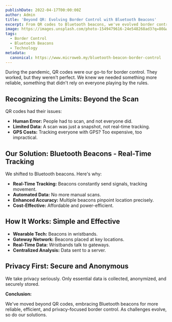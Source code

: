 ```yaml
---
publishDate: 2022-04-17T00:00:00Z
author: Admin
title: 'Beyond QR: Evolving Border Control with Bluetooth Beacons'
excerpt: From QR codes to Bluetooth beacons, we've evolved border control. Real-time tracking, automated data, and enhanced accuracy in a post-pandemic world.
image: https://images.unsplash.com/photo-1549479616-24e548268ad3?q=80&w=2070&auto=format&fit=crop&ixlib=rb-4.0.3&ixid=M3wxMjA3fDB8MHxwaG90by1wYWdlfHx8fGVufDB8fHx8fA%3D%3D
tags:
  - Border Control
  - Bluetooth Beacons
  - Technology
metadata:
  canonical: https://www.microweb.my/bluetooth-beacon-border-control
---
```


During the pandemic, QR codes were our go-to for border control. They worked, but they weren't perfect. We knew we needed something more reliable, something that didn't rely on everyone playing by the rules.

## Recognizing the Limits: Beyond the Scan

QR codes had their issues:

* **Human Error:** People had to scan, and not everyone did.
* **Limited Data:** A scan was just a snapshot, not real-time tracking.
* **GPS Costs:** Tracking everyone with GPS? Too expensive, too impractical.

## Our Solution: Bluetooth Beacons - Real-Time Tracking

We shifted to Bluetooth beacons. Here's why:

* **Real-Time Tracking:** Beacons constantly send signals, tracking movement.
* **Automated Data:** No more manual scans.
* **Enhanced Accuracy:** Multiple beacons pinpoint location precisely.
* **Cost-Effective:** Affordable and power-efficient.

## How It Works: Simple and Effective

* **Wearable Tech:** Beacons in wristbands.
* **Gateway Network:** Beacons placed at key locations.
* **Real-Time Data:** Wristbands talk to gateways.
* **Centralized Analysis:** Data sent to a server.

## Privacy First: Secure and Anonymous

We take privacy seriously. Only essential data is collected, anonymized, and securely stored.

**Conclusion:**

We've moved beyond QR codes, embracing Bluetooth beacons for more reliable, efficient, and privacy-focused border control. As challenges evolve, so do our solutions.